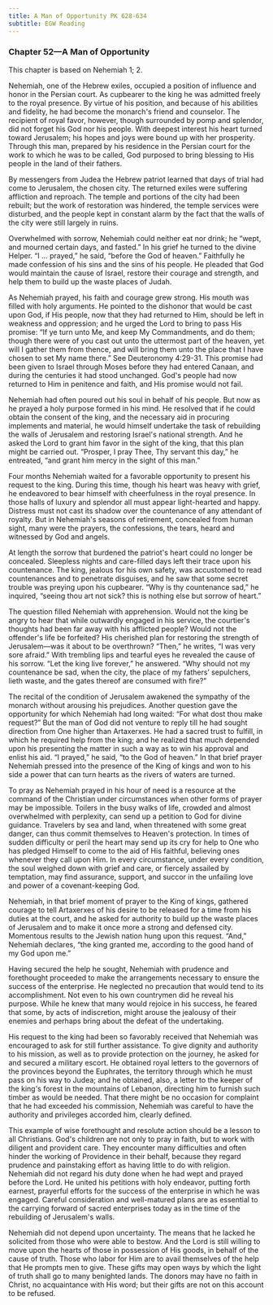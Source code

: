 ```yaml
---
title: A Man of Opportunity PK 628-634
subtitle: EGW Reading
---
```


### Chapter 52—A Man of Opportunity

This chapter is based on Nehemiah 1; 2.

Nehemiah, one of the Hebrew exiles, occupied a position of influence and honor in the Persian court. As cupbearer to the king he was admitted freely to the royal presence. By virtue of his position, and because of his abilities and fidelity, he had become the monarch's friend and counselor. The recipient of royal favor, however, though surrounded by pomp and splendor, did not forget his God nor his people. With deepest interest his heart turned toward Jerusalem; his hopes and joys were bound up with her prosperity. Through this man, prepared by his residence in the Persian court for the work to which he was to be called, God purposed to bring blessing to His people in the land of their fathers.

By messengers from Judea the Hebrew patriot learned that days of trial had come to Jerusalem, the chosen city. The returned exiles were suffering affliction and reproach. The temple and portions of the city had been rebuilt; but the work of restoration was hindered, the temple services were disturbed, and the people kept in constant alarm by the fact that the walls of the city were still largely in ruins.

Overwhelmed with sorrow, Nehemiah could neither eat nor drink; he “wept, and mourned certain days, and fasted.” In his grief he turned to the divine Helper. “I ... prayed,” he said, “before the God of heaven.” Faithfully he made confession of his sins and the sins of his people. He pleaded that God would maintain the cause of Israel, restore their courage and strength, and help them to build up the waste places of Judah.

As Nehemiah prayed, his faith and courage grew strong. His mouth was filled with holy arguments. He pointed to the dishonor that would be cast upon God, if His people, now that they had returned to Him, should be left in weakness and oppression; and he urged the Lord to bring to pass His promise: “If ye turn unto Me, and keep My Commandments, and do them; though there were of you cast out unto the uttermost part of the heaven, yet will I gather them from thence, and will bring them unto the place that I have chosen to set My name there.” See Deuteronomy 4:29-31. This promise had been given to Israel through Moses before they had entered Canaan, and during the centuries it had stood unchanged. God's people had now returned to Him in penitence and faith, and His promise would not fail.

Nehemiah had often poured out his soul in behalf of his people. But now as he prayed a holy purpose formed in his mind. He resolved that if he could obtain the consent of the king, and the necessary aid in procuring implements and material, he would himself undertake the task of rebuilding the walls of Jerusalem and restoring Israel's national strength. And he asked the Lord to grant him favor in the sight of the king, that this plan might be carried out. “Prosper, I pray Thee, Thy servant this day,” he entreated, “and grant him mercy in the sight of this man.”

Four months Nehemiah waited for a favorable opportunity to present his request to the king. During this time, though his heart was heavy with grief, he endeavored to bear himself with cheerfulness in the royal presence. In those halls of luxury and splendor all must appear light-hearted and happy. Distress must not cast its shadow over the countenance of any attendant of royalty. But in Nehemiah's seasons of retirement, concealed from human sight, many were the prayers, the confessions, the tears, heard and witnessed by God and angels.

At length the sorrow that burdened the patriot's heart could no longer be concealed. Sleepless nights and care-filled days left their trace upon his countenance. The king, jealous for his own safety, was accustomed to read countenances and to penetrate disguises, and he saw that some secret trouble was preying upon his cupbearer. “Why is thy countenance sad,” he inquired, “seeing thou art not sick? this is nothing else but sorrow of heart.”

The question filled Nehemiah with apprehension. Would not the king be angry to hear that while outwardly engaged in his service, the courtier's thoughts had been far away with his afflicted people? Would not the offender's life be forfeited? His cherished plan for restoring the strength of Jerusalem—was it about to be overthrown? “Then,” he writes, “I was very sore afraid.” With trembling lips and tearful eyes he revealed the cause of his sorrow. “Let the king live forever,” he answered. “Why should not my countenance be sad, when the city, the place of my fathers’ sepulchers, lieth waste, and the gates thereof are consumed with fire?”

The recital of the condition of Jerusalem awakened the sympathy of the monarch without arousing his prejudices. Another question gave the opportunity for which Nehemiah had long waited: “For what dost thou make request?” But the man of God did not venture to reply till he had sought direction from One higher than Artaxerxes. He had a sacred trust to fulfill, in which he required help from the king; and he realized that much depended upon his presenting the matter in such a way as to win his approval and enlist his aid. “I prayed,” he said, “to the God of heaven.” In that brief prayer Nehemiah pressed into the presence of the King of kings and won to his side a power that can turn hearts as the rivers of waters are turned.

To pray as Nehemiah prayed in his hour of need is a resource at the command of the Christian under circumstances when other forms of prayer may be impossible. Toilers in the busy walks of life, crowded and almost overwhelmed with perplexity, can send up a petition to God for divine guidance. Travelers by sea and land, when threatened with some great danger, can thus commit themselves to Heaven's protection. In times of sudden difficulty or peril the heart may send up its cry for help to One who has pledged Himself to come to the aid of His faithful, believing ones whenever they call upon Him. In every circumstance, under every condition, the soul weighed down with grief and care, or fiercely assailed by temptation, may find assurance, support, and succor in the unfailing love and power of a covenant-keeping God.

Nehemiah, in that brief moment of prayer to the King of kings, gathered courage to tell Artaxerxes of his desire to be released for a time from his duties at the court, and he asked for authority to build up the waste places of Jerusalem and to make it once more a strong and defensed city. Momentous results to the Jewish nation hung upon this request. “And,” Nehemiah declares, “the king granted me, according to the good hand of my God upon me.”

Having secured the help he sought, Nehemiah with prudence and forethought proceeded to make the arrangements necessary to ensure the success of the enterprise. He neglected no precaution that would tend to its accomplishment. Not even to his own countrymen did he reveal his purpose. While he knew that many would rejoice in his success, he feared that some, by acts of indiscretion, might arouse the jealousy of their enemies and perhaps bring about the defeat of the undertaking.

His request to the king had been so favorably received that Nehemiah was encouraged to ask for still further assistance. To give dignity and authority to his mission, as well as to provide protection on the journey, he asked for and secured a military escort. He obtained royal letters to the governors of the provinces beyond the Euphrates, the territory through which he must pass on his way to Judea; and he obtained, also, a letter to the keeper of the king's forest in the mountains of Lebanon, directing him to furnish such timber as would be needed. That there might be no occasion for complaint that he had exceeded his commission, Nehemiah was careful to have the authority and privileges accorded him, clearly defined.

This example of wise forethought and resolute action should be a lesson to all Christians. God's children are not only to pray in faith, but to work with diligent and provident care. They encounter many difficulties and often hinder the working of Providence in their behalf, because they regard prudence and painstaking effort as having little to do with religion. Nehemiah did not regard his duty done when he had wept and prayed before the Lord. He united his petitions with holy endeavor, putting forth earnest, prayerful efforts for the success of the enterprise in which he was engaged. Careful consideration and well-matured plans are as essential to the carrying forward of sacred enterprises today as in the time of the rebuilding of Jerusalem's walls.

Nehemiah did not depend upon uncertainty. The means that he lacked he solicited from those who were able to bestow. And the Lord is still willing to move upon the hearts of those in possession of His goods, in behalf of the cause of truth. Those who labor for Him are to avail themselves of the help that He prompts men to give. These gifts may open ways by which the light of truth shall go to many benighted lands. The donors may have no faith in Christ, no acquaintance with His word; but their gifts are not on this account to be refused.